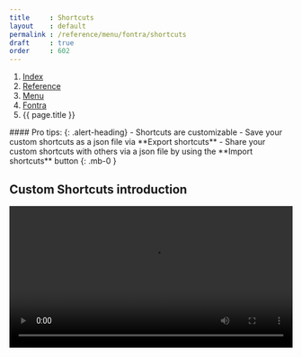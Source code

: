 ```yaml
---
title     : Shortcuts
layout    : default
permalink : /reference/menu/fontra/shortcuts
draft     : true
order     : 602
---
```


<nav aria-label="breadcrumb">
  <ol class="breadcrumb small">
    <li class="breadcrumb-item"><a href="{{ site.url }}">Index</a></li>
    <li class="breadcrumb-item"><a href="{{ site.url }}/reference">Reference</a></li>
    <li class="breadcrumb-item"><a href="{{ site.url }}/reference/menu">Menu</a></li>
    <li class="breadcrumb-item"><a href="{{ site.url }}/reference/menu/fontra">Fontra</a></li>
    <li class="breadcrumb-item active" aria-current="page">{{ page.title }}</li>
  </ol>
</nav>

<div class="alert alert-primary mt-3" role="alert" markdown='1'>
#### Pro tips: 
{: .alert-heading}
- Shortcuts are customizable
- Save your custom shortcuts as a json file via **Export shortcuts**
- Share your custom shortcuts with others via a json file by using the **Import shortcuts** button
{: .mb-0 }
</div>

**Custom Shortcuts** introduction
-------
<video src="{{ site.url }}/videos/shortcuts.mp4" controls="controls" style="width: 100%; max-width: 600px">
</video>
